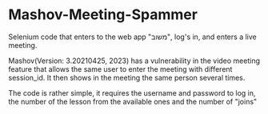 # Mashov-Meeting-Spammer
Selenium code that enters to the web app "משוב", log's in, and enters a live meeting.

Mashov(Version: 3.20210425, 2023) has a vulnerability in the video meeting feature that allows the same user to enter the meeting with different session_id.
It then shows in the meeting the same person several times.

The code is rather simple, it requires the username and password to log in, the number of the lesson from the available ones and the number of "joins"


